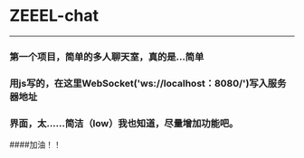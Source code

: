 # ZEEEL-chat
* * *
### 第一个项目，简单的多人聊天室，真的是...简单

### 用js写的，在这里WebSocket('ws://localhost：8080/')写入服务器地址

### 界面，太......简洁（low）我也知道，尽量增加功能吧。

####加油！！
